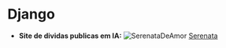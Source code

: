 # Django

- **Site de dividas publicas em IA:** ![SerenataDeAmor](https://serenata.ai/)
<a href="https://serenata.ai/">Serenata</a>
